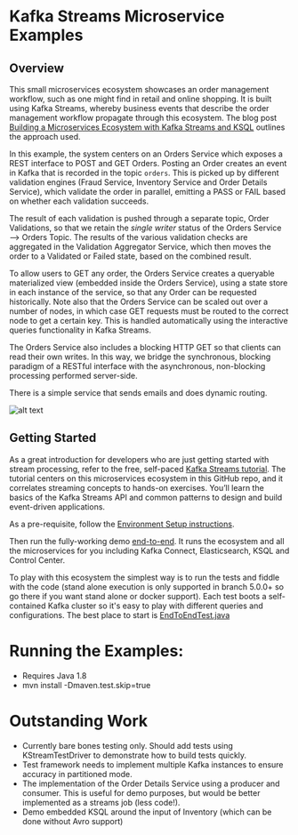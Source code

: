 # Kafka Streams Microservice Examples

## Overview

This small microservices ecosystem showcases an order management workflow, such as one might find in retail and online shopping.
It is built using Kafka Streams, whereby business events that describe the order management workflow propagate through this ecosystem.
The blog post [Building a Microservices Ecosystem with Kafka Streams and KSQL](https://www.confluent.io/blog/building-a-microservices-ecosystem-with-kafka-streams-and-ksql/) outlines the approach used.

In this example, the system centers on an Orders Service which exposes a REST interface to POST and GET Orders.
Posting an Order creates an event in Kafka that is recorded in the topic `orders`.
This is picked up by different validation engines (Fraud Service, Inventory Service and Order Details Service), which validate the order in parallel, emitting a PASS or FAIL based on whether each validation succeeds.

The result of each validation is pushed through a separate topic, Order Validations, so that we retain the _single writer_ status of the Orders Service —> Orders Topic.
The results of the various validation checks are aggregated in the Validation Aggregator Service, which then moves the order to a Validated or Failed state, based on the combined result.

To allow users to GET any order, the Orders Service creates a queryable materialized view (embedded inside the Orders Service), using a state store in each instance of the service, so that any Order can be requested historically. Note also that the Orders Service can be scaled out over a number of nodes, in which case GET requests must be routed to the correct node to get a certain key. This is handled automatically using the interactive queries functionality in Kafka Streams.

The Orders Service also includes a blocking HTTP GET so that clients can read their own writes. In this way, we bridge the synchronous, blocking paradigm of a RESTful interface with the asynchronous, non-blocking processing performed server-side.

There is a simple service that sends emails and does dynamic routing.

![alt text](https://www.confluent.io/wp-content/uploads/Screenshot-2017-11-09-12.34.26.png "System Diagram")


## Getting Started

As a great introduction for developers who are just getting started with stream processing, refer to the free, self-paced [Kafka Streams tutorial](https://docs.confluent.io/current/tutorials/examples/microservices-orders/docs/index.html#tutorial-microservices-orders).
The tutorial centers on this microservices ecosystem in this GitHub repo, and it correlates streaming concepts to hands-on exercises.
You’ll learn the basics of the Kafka Streams API and common patterns to design and build event-driven applications.

As a pre-requisite, follow the [Environment Setup instructions](https://docs.confluent.io/current/tutorials/examples/microservices-orders/docs/index.html#environment-setup).

Then run the fully-working demo [end-to-end](https://docs.confluent.io/current/tutorials/examples/microservices-orders/docs/index.html#exercise-0-run-end-to-end-demo).
It runs the ecosystem and all the microservices for you including Kafka Connect, Elasticsearch, KSQL and Control Center.

To play with this ecosystem the simplest way is to run the tests and fiddle with the code (stand alone execution is only supported in branch 5.0.0+ so go there if you want stand alone or docker support). Each test boots a self-contained Kafka cluster so it's easy to play with different queries and configurations. 
The best place to start is [EndToEndTest.java](https://github.com/confluentinc/kafka-streams-examples/blob/7.7.4/src/test/java/io/confluent/examples/streams/microservices/EndToEndTest.java)

# Running the Examples:
* Requires Java 1.8
* mvn install -Dmaven.test.skip=true

# Outstanding Work

- Currently bare bones testing only. Should add tests using KStreamTestDriver to demonstrate how to build tests quickly. 
- Test framework needs to implement multiple Kafka instances to ensure accuracy in partitioned mode. 
- The implementation of the Order Details Service using a producer and consumer. This is useful for demo purposes, but would be better implemented as a streams job (less code!). 
- Demo embedded KSQL around the input of Inventory (which can be done without Avro support)
